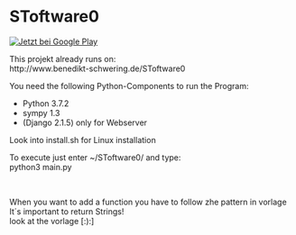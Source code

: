 # SToftware0
<a href='https://play.google.com/store/apps/details?id=com.benedikt_schwering.stoftware0&pcampaignid=MKT-Other-global-all-co-prtnr-py-PartBadge-Mar2515-1'><img alt='Jetzt bei Google Play' src='https://play.google.com/intl/en_us/badges/images/generic/de_badge_web_generic.png'/></a>
<p>
This projekt already runs on:<br>
http://www.benedikt-schwering.de/SToftware0
</p>
<p>
You need the following Python-Components to run the Program:<br>
<ul>
<li>Python 3.7.2</li>
<li>sympy 1.3</li>
<li>(Django 2.1.5) only for Webserver</li>
</ul>
</p>
<p>
Look into install.sh for Linux installation
</p>
<p>
To execute just enter ~/SToftware0/ and type:<br>
python3 main.py
</p>

<br>
<p>
When you want to add a function you have to follow zhe pattern in vorlage
<br>It´s important to return Strings!<br>
look at the vorlage [:):]
</p>
